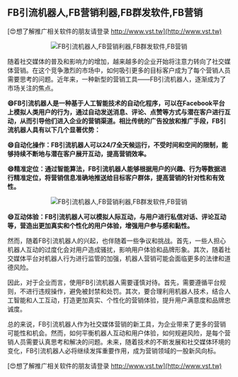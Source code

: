## **FB引流机器人,FB营销利器,FB群发软件,FB营销**

[😍想了解推广相关软件的朋友请登录 http://www.vst.tw](http://www.vst.tw)

 <center><img src="https://vst.tw/MP4/tuiguang/png/8.png" alt="FB引流机器人,FB营销利器,FB群发软件,FB营销"></center>

随着社交媒体的普及和影响力的增加，越来越多的企业开始将注意力转向了社交媒体营销。在这个竞争激烈的市场中，如何吸引更多的目标客户成为了每个营销人员需要思考的问题。近年来，一种新型的营销工具——FB引流机器人，逐渐成为了市场关注的焦点。

**😄FB引流机器人是一种基于人工智能技术的自动化程序，可以在Facebook平台上模拟人类用户的行为，通过自动发送消息、评论、点赞等方式与潜在客户进行互动，从而引导他们进入企业的营销渠道。相比传统的广告投放和推广手段，FB引流机器人具有以下几个显著优势：**

**😄自动化操作：FB引流机器人可以24/7全天候运行，不受时间和空间的限制，能够持续不断地与潜在客户展开互动，提高营销效率。**

**😄精准定位：通过智能算法，FB引流机器人能够根据用户的兴趣、行为等数据进行精准定位，将营销信息准确地推送给目标客户群体，提高营销的针对性和有效性。**

 <center><img src="https://vst.tw/MP4/tuiguang/png/1.png" alt="FB引流机器人,FB营销利器,FB群发软件,FB营销"></center>

**😄互动体验：FB引流机器人可以模拟人际互动，与用户进行私信对话、评论互动等，营造出更加真实和个性化的用户体验，增强用户参与感和黏性。**

然而，随着FB引流机器人的兴起，也伴随着一些争议和挑战。首先，一些人担心机器人互动的过度化会对用户造成骚扰，影响用户体验和品牌形象。其次，随着社交媒体平台对机器人行为进行监管的加强，机器人营销可能会面临更多的法律和道德风险。

因此，对于企业而言，使用FB引流机器人需要谨慎对待。首先，需要遵循平台规则，不进行违规操作，避免被封禁和处罚。其次，要合理利用机器人技术，结合人工智能和人工互动，打造更加真实、个性化的营销体验，提升用户满意度和品牌忠诚度。

总的来说，FB引流机器人作为社交媒体营销的新工具，为企业带来了更多的营销可能性和机会。然而，如何平衡机器人互动和用户体验，如何规避风险，是每个营销人员需要认真思考和解决的问题。未来，随着技术的不断发展和社交媒体环境的变化，FB引流机器人必将继续发挥重要作用，成为营销领域的一股新风向标。

[😍想了解推广相关软件的朋友请登录 http://www.vst.tw](http://www.vst.tw)



